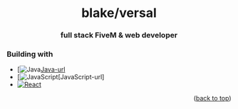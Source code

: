 <h1 align="center">blake/versal</h1>
<h3 align="center">full stack FiveM & web developer</h3>

### Building with

* [![Java][Java][Java-url]
* [![JavaScript][JavaScript][JavaScript-url]
* [![React][React.js]][React-url]

<p align="right">(<a href="#readme-top">back to top</a>)</p>

[React.js]: https://img.shields.io/badge/React-20232A?style=for-the-badge&logo=react&logoColor=61DAFB
[React-url]: https://reactjs.org/
[JavaScript]: https://img.shields.io/badge/javascript-%23323330.svg?style=for-the-badge&logo=javascript&logoColor=%23F7DF1E
[JavaScipt-url]: https://www.javascript.com/
[Java]: https://img.shields.io/badge/java-%23ED8B00.svg?style=for-the-badge&logo=java&logoColor=white
[Java-url]: https://www.java.com/en/
